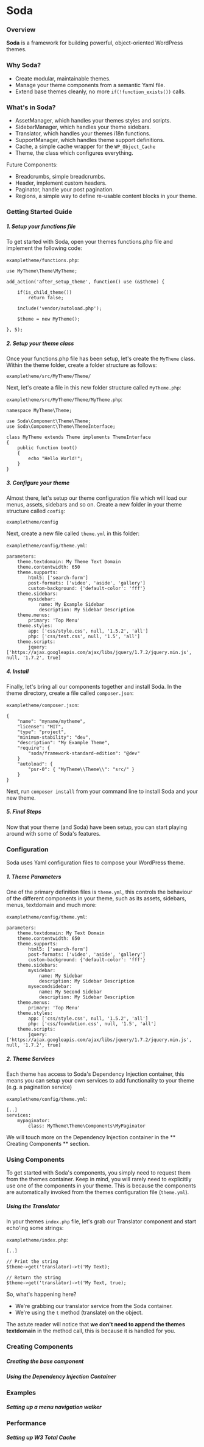 # Soda

### Overview

**Soda** is a framework for building powerful, object-oriented WordPress themes. 

### Why Soda?

* Create modular, maintainable themes.
* Manage your theme components from a semantic Yaml file.
* Extend base themes cleanly, no more `if(!function_exists())` calls.

### What's in Soda?

* AssetManager, which handles your themes styles and scripts.
* SidebarManager, which handles your theme sidebars.
* Translator, which handles your themes i18n functions.
* SupportManager, which handles theme support definitions.
* Cache, a simple cache wrapper for the `WP_Object_Cache`
* Theme, the class which configures everything.

Future Components:

* Breadcrumbs, simple breadcrumbs.
* Header, implement custom headers. 
* Paginator, handle your post pagination.
* Regions, a simple way to define re-usable content blocks in your theme.


### Getting Started Guide

##### 1. Setup your functions file

To get started with Soda, open your themes functions.php file and implement the following code:

`exampletheme/functions.php`:

```
use MyTheme\Theme\MyTheme;

add_action('after_setup_theme', function() use (&$theme) {

	if(is_child_theme())
		return false;
	
	include('vendor/autoload.php');

	$theme = new MyTheme();
	
}, 5);
```

##### 2. Setup your theme class

Once your functions.php file has been setup, let's create the `MyTheme` class. Within the theme folder, create a folder structure as follows:

`exampletheme/src/MyTheme/Theme/`

Next, let's create a file in this new folder structure called `MyTheme.php`:

`exampletheme/src/MyTheme/Theme/MyTheme.php`:

```
namespace MyTheme\Theme;

use Soda\Component\Theme\Theme;
use Soda\Component\Theme\ThemeInterface;

class MyTheme extends Theme implements ThemeInterface
{
	public function boot()
	{
		echo "Hello World!";
	}
}
```

##### 3. Configure your theme

Almost there, let's setup our theme configuration file which will load our menus, assets, sidebars and so on. Create a new folder in your theme structure called `config`:

`exampletheme/config`

Next, create a new file called `theme.yml` in this folder:

`exampletheme/config/theme.yml`: 

```
parameters:
    theme.textdomain: My Theme Text Domain
    theme.contentwidth: 650
    theme.supports:
        html5: ['search-form']
        post-formats: ['video', 'aside', 'gallery']
        custom-background: {'default-color': 'fff'}
    theme.sidebars:
        mysidebar:
            name: My Example Sidebar
            description: My Sidebar Description
    theme.menus:
        primary: 'Top Menu'
    theme.styles:
        app: ['css/style.css', null, '1.5.2', 'all']
        php: ['css/test.css', null, '1.5', 'all']
    theme.scripts:
        jquery: ['https://ajax.googleapis.com/ajax/libs/jquery/1.7.2/jquery.min.js', null, '1.7.2', true]
```
##### 4. Install

Finally, let's bring all our components together and install Soda. In the theme directory, create a file called `composer.json`:

`exampletheme/composer.json`:

```
{
	"name": "myname/mytheme",
    "license": "MIT",
    "type": "project",
    "minimum-stability": "dev",
    "description": "My Example Theme",
    "require": {
        "soda/framework-standard-edition": "@dev"
    }
    "autoload": {
        "psr-0": { "MyTheme\\Theme\\": "src/" }
    }
}
```

Next, run `composer install` from your command line to install Soda and your new theme.

##### 5. Final Steps

Now that your theme (and Soda) have been setup, you can start playing around with some of Soda's features.

### Configuration

Soda uses Yaml configuration files to compose your WordPress theme.

##### 1. Theme Parameters

One of the primary definition files is `theme.yml`, this controls the behaviour of the different components in your theme, such as its assets, sidebars, menus, textdomain and much more:

`exampletheme/config/theme.yml`:

```
parameters:
    theme.textdomain: My Text Domain
    theme.contentwidth: 650
    theme.supports:
        html5: ['search-form']
        post-formats: ['video', 'aside', 'gallery']
        custom-background: {'default-color': 'fff'}
    theme.sidebars:
        mysidebar:
            name: My Sidebar
            description: My Sidebar Description
        mysecondsidebar:
            name: My Second Sidebar
            description: My Sidebar Description
    theme.menus:
        primary: 'Top Menu'
    theme.styles:
        app: ['css/style.css', null, '1.5.2', 'all']
        php: ['css/foundation.css', null, '1.5', 'all']
    theme.scripts:
        jquery: ['https://ajax.googleapis.com/ajax/libs/jquery/1.7.2/jquery.min.js', null, '1.7.2', true]

```

##### 2. Theme Services

Each theme has access to Soda's Dependency Injection container, this means you can setup your own services to add functionality to your theme (e.g. a pagination service)

`exampletheme/config/theme.yml`:

```
[..]
services:
    mypaginator:
        class: MyTheme\Theme\Components\MyPaginator
```

We will touch more on the Dependency Injection container in the ** Creating Components ** section. 

### Using Components

To get started with Soda's components, you simply need to request them from the themes container. Keep in mind, you will rarely need to explicitily use one of the components in your theme. This is because the components are automatically invoked from the themes configuration file (`theme.yml`).

##### Using the Translator

In your themes `index.php` file, let's grab our Translator component and start echo'ing some strings:

`exampletheme/index.php`:

```
[..]

// Print the string
$theme->get('translator)->t('My Text);

// Return the string
$theme->get('translator)->t('My Text, true);

```

So, what's happening here?

* We're grabbing our translator service from the Soda container.
* We're using the `t` method (translate) on the object.

The astute reader will notice that **we don't need to append the themes textdomain** in the method call, this is because it is handled for you. 

### Creating Components

##### Creating the base component

##### Using the Dependency Injection Container

### Examples

##### Setting up a menu navigation walker

##### 

### Performance

##### Setting up W3 Total Cache

